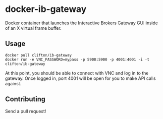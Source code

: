 # docker-ib-gateway

Docker container that launches the Interactive Brokers Gateway GUI inside of an X virtual frame buffer.

## Usage

    docker pull clifton/ib-gateway
    docker run -e VNC_PASSWORD=mypass -p 5900:5900 -p 4001:4001 -i -t clifton/ib-gateway

At this point, you should be able to connect with VNC and log in to the gateway. Once logged in, port 4001 will be open for you to make API calls against.

## Contributing

Send a pull request!
